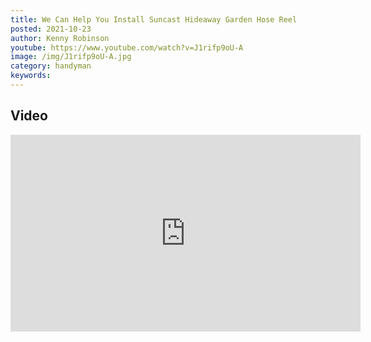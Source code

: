 ```yaml
---
title: We Can Help You Install Suncast Hideaway Garden Hose Reel
posted: 2021-10-23
author: Kenny Robinson
youtube: https://www.youtube.com/watch?v=J1rifp9oU-A
image: /img/J1rifp9oU-A.jpg
category: handyman
keywords: 
---
```


## Video

<iframe width="560" height="315" src="https://www.youtube.com/embed/J1rifp9oU-A" frameborder="0" allow="autoplay; encrypted-media" allowfullscreen class="youtube"></iframe>


